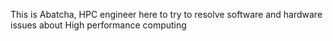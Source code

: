 
This is Abatcha, HPC engineer
here to try to resolve software and hardware issues about High performance computing
